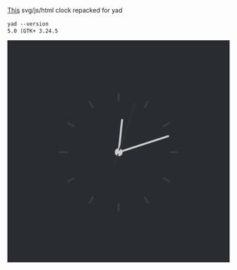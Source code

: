 [This](https://webdevtrick.com/demos/svg-analog-clock/) svg/js/html clock repacked for yad

    yad --version
    5.0 (GTK+ 3.24.5

![](scrot.png)
